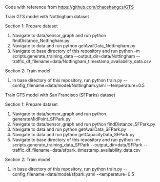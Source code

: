 Code with reference from https://github.com/chaoshangcs/GTS

Train GTS model with Nottingham dataset 

Section 1: Prepare dataset 
1. Navigate to data/sensor_graph and run python findDistance_Nottingham.py 
2. Navigate to data and run python getAvailData_Nottingham.py
3. Navigate to base directory of this repository and run python -m scripts.generate_training_data --output_dir=data/Nottingham --traffic_df_filename=data/Nottingham_timestamp_availability_data.csv

Section 2: Train model 
1. In base directory of this repository, run python train.py --config_filename=data/model/Nottingham.yaml --temperature=0.5

Train GTS model with San Francisco (SFParks) dataset

Section 1: Prepare dataset
1. Navigate to data/sensor_graph and run python generateMidPoint_SFPark.py
2. Navigate to data/sensor_graph and run python findDistance_SFPark.py
3. Navigate to data and run python getAvailData_SFPark.py
4. Navigate to data and run python getCapacityData_SFPark.py
3. Navigate to base directory of this repository and run python -m scripts.generate_training_data_SFPark --output_dir=data/SFPark --traffic_df_filename=data/sfpark_timestamp_availability_data.csv

Section 2: Train model 
1. In base directory of this repository, run python train.py --config_filename=data/model/sfpark.yaml --temperature=0.5
